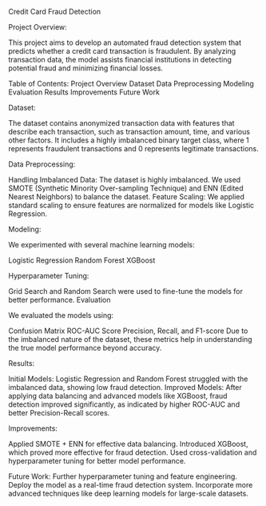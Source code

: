 Credit Card Fraud Detection

Project Overview:

This project aims to develop an automated fraud detection system that predicts whether a credit card transaction is fraudulent. By analyzing transaction data, the model assists financial institutions in detecting potential fraud and minimizing financial losses.

Table of Contents:
Project Overview
Dataset
Data Preprocessing
Modeling
Evaluation
Results
Improvements
Future Work

Dataset:

The dataset contains anonymized transaction data with features that describe each transaction, such as transaction amount, time, and various other factors. It includes a highly imbalanced binary target class, where 1 represents fraudulent transactions and 0 represents legitimate transactions.

Data Preprocessing:

Handling Imbalanced Data: The dataset is highly imbalanced. We used SMOTE (Synthetic Minority Over-sampling Technique) and ENN (Edited Nearest Neighbors) to balance the dataset.
Feature Scaling: We applied standard scaling to ensure features are normalized for models like Logistic Regression.

Modeling:

We experimented with several machine learning models:

Logistic Regression
Random Forest
XGBoost

Hyperparameter Tuning:

Grid Search and Random Search were used to fine-tune the models for better performance.
Evaluation

We evaluated the models using:

Confusion Matrix
ROC-AUC Score
Precision, Recall, and F1-score
Due to the imbalanced nature of the dataset, these metrics help in understanding the true model performance beyond accuracy.

Results:

Initial Models: Logistic Regression and Random Forest struggled with the imbalanced data, showing low fraud detection.
Improved Models: After applying data balancing and advanced models like XGBoost, fraud detection improved significantly, as indicated by higher ROC-AUC and better Precision-Recall scores.

Improvements:

Applied SMOTE + ENN for effective data balancing.
Introduced XGBoost, which proved more effective for fraud detection.
Used cross-validation and hyperparameter tuning for better model performance.

Future Work:
Further hyperparameter tuning and feature engineering.
Deploy the model as a real-time fraud detection system.
Incorporate more advanced techniques like deep learning models for large-scale datasets.
